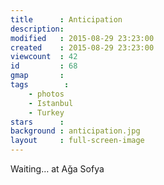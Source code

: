 ```yaml
---
title      : Anticipation
description: 
modified   : 2015-08-29 23:23:00
created    : 2015-08-29 23:23:00
viewcount  : 42
id         : 68
gmap       :
tags        :
    - photos
    - Istanbul
    - Turkey
stars      :
background : anticipation.jpg
layout     : full-screen-image
---
```


Waiting… at Aǧa Sofya

